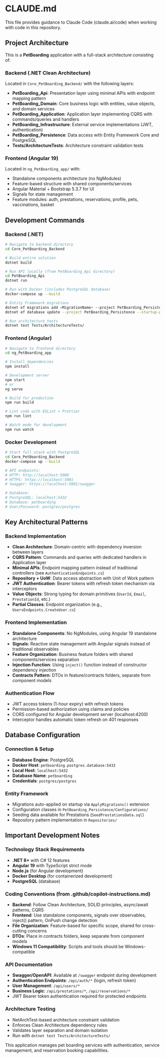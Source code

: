 # CLAUDE.md

This file provides guidance to Claude Code (claude.ai/code) when working with code in this repository.

## Project Architecture

This is a **PetBoarding** application with a full-stack architecture consisting of:

### Backend (.NET Clean Architecture)
Located in `Core_PetBoarding_Backend/` with the following layers:
- **PetBoarding_Api**: Presentation layer using minimal APIs with endpoint mapping pattern
- **PetBoarding_Domain**: Core business logic with entities, value objects, and domain services  
- **PetBoarding_Application**: Application layer implementing CQRS with commands/queries and handlers
- **PetBoarding_Infrastructure**: External service implementations (JWT, authentication)
- **PetBoarding_Persistence**: Data access with Entity Framework Core and PostgreSQL
- **Tests/ArchitectureTests**: Architecture constraint validation tests

### Frontend (Angular 19)
Located in `ng_PetBoarding_app/` with:
- Standalone components architecture (no NgModules)
- Feature-based structure with shared components/services
- Angular Material + Bootstrap 5.3.7 for UI
- Signals for state management
- Feature modules: auth, prestations, reservations, profile, pets, vaccinations, basket

## Development Commands

### Backend (.NET)
```bash
# Navigate to backend directory
cd Core_PetBoarding_Backend

# Build entire solution
dotnet build

# Run API locally (from PetBoarding_Api directory)
cd PetBoarding_Api
dotnet run

# Run with Docker (includes PostgreSQL database)
docker-compose up --build

# Entity Framework migrations
dotnet ef migrations add <MigrationName> --project PetBoarding_Persistence --startup-project PetBoarding_Api
dotnet ef database update --project PetBoarding_Persistence --startup-project PetBoarding_Api

# Run architecture tests
dotnet test Tests/ArchitectureTests/
```

### Frontend (Angular)
```bash
# Navigate to frontend directory  
cd ng_PetBoarding_app

# Install dependencies
npm install

# Development server
npm start
# or
ng serve

# Build for production
npm run build

# Lint code with ESLint + Prettier
npm run lint

# Watch mode for development
npm run watch
```

### Docker Development
```bash
# Start full stack with PostgreSQL
cd Core_PetBoarding_Backend
docker-compose up --build

# API endpoints:
# HTTP: http://localhost:5000
# HTTPS: https://localhost:5001  
# Swagger: https://localhost:5001/swagger

# Database:
# PostgreSQL: localhost:5432
# Database: petboarding
# User/Password: postgres/postgres
```

## Key Architectural Patterns

### Backend Implementation
- **Clean Architecture**: Domain-centric with dependency inversion between layers
- **CQRS Pattern**: Commands and queries with dedicated handlers in Application layer
- **Minimal APIs**: Endpoint mapping pattern instead of traditional controllers (see `AuthenticationEndpoints.cs`)
- **Repository + UoW**: Data access abstraction with Unit of Work pattern
- **JWT Authentication**: Bearer tokens with refresh token mechanism via interceptors
- **Value Objects**: Strong typing for domain primitives (`UserId`, `Email`, `PrestationId`, etc.)
- **Partial Classes**: Endpoint organization (e.g., `UsersEndpoints.CreateUser.cs`)

### Frontend Implementation  
- **Standalone Components**: No NgModules, using Angular 19 standalone architecture
- **Signals**: Reactive state management with Angular signals instead of traditional observables
- **Feature Organization**: Business feature folders with shared components/services separation
- **Injection Function**: Using `inject()` function instead of constructor dependency injection
- **Contracts Pattern**: DTOs in feature/contracts folders, separate from component models

### Authentication Flow
- JWT access tokens (1-hour expiry) with refresh tokens
- Permission-based authorization using claims and policies
- CORS configured for Angular development server (localhost:4200)
- Interceptor handles automatic token refresh on 401 responses

## Database Configuration

### Connection & Setup
- **Database Engine**: PostgreSQL
- **Docker Host**: `petboarding.postgres.database:5432`
- **Local Host**: `localhost:5432`
- **Database Name**: `petboarding`
- **Credentials**: `postgres/postgres`

### Entity Framework
- Migrations auto-applied on startup via `ApplyMigrations()` extension
- Configuration classes in `PetBoarding_Persistence/Configurations/`
- Seeding data available for Prestations (`SeedPrestationsData.sql`)
- Repository pattern implementation in `Repositories/`

## Important Development Notes

### Technology Stack Requirements
- **.NET 8+** with C# 12 features
- **Angular 19** with TypeScript strict mode
- **Node.js** (for Angular development)
- **Docker Desktop** (for containerized development)
- **PostgreSQL** (database)

### Coding Conventions (from .github/copilot-instructions.md)
- **Backend**: Follow Clean Architecture, SOLID principles, async/await patterns, CQRS
- **Frontend**: Use standalone components, signals over observables, inject() pattern, OnPush change detection
- **File Organization**: Feature-based for specific scope, shared for cross-cutting concerns
- **DTOs**: Place in contracts folders, keep separate from component models
- **Windows 11 Compatibility**: Scripts and tools should be Windows-compatible

### API Documentation
- **Swagger/OpenAPI**: Available at `/swagger` endpoint during development
- **Authentication Endpoints**: `/api/auth/*` (login, refresh token)
- **User Management**: `/api/users/*` 
- **Business Logic**: `/api/prestations/*`, `/api/reservations/*`
- JWT Bearer token authentication required for protected endpoints

### Architecture Testing
- NetArchTest-based architecture constraint validation
- Enforces Clean Architecture dependency rules
- Validates layer separation and domain isolation
- Run with `dotnet test Tests/ArchitectureTests/`

This application manages pet boarding services with authentication, service management, and reservation booking capabilities.